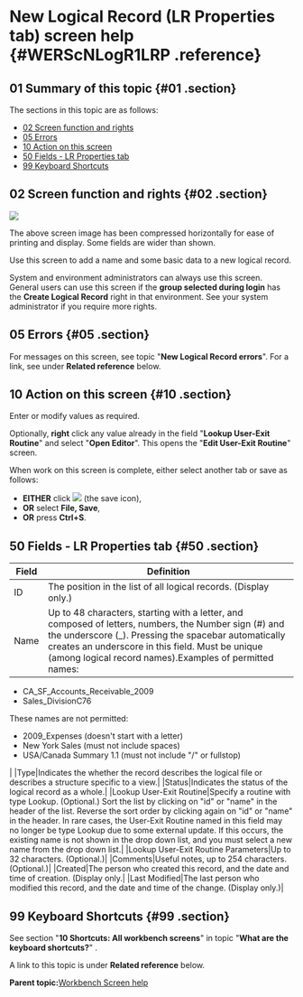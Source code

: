 # New Logical Record \(LR Properties tab\) screen help {#WERScNLogR1LRP .reference}

## 01 Summary of this topic {#01 .section}

The sections in this topic are as follows:

-   [02 Screen function and rights](WERScNLogR1LRP.md#02)
-   [05 Errors](WERScNLogR1LRP.md#05)
-   [10 Action on this screen](WERScNLogR1LRP.md#10)
-   [50 Fields - LR Properties tab](WERScNLogR1LRP.md#50)
-   [99 Keyboard Shortcuts](WERScNLogR1LRP.md#99)

## 02 Screen function and rights {#02 .section}

![](images/New_Logical_Record_1_LRProps_01.gif)

The above screen image has been compressed horizontally for ease of printing and display. Some fields are wider than shown.

Use this screen to add a name and some basic data to a new logical record.

System and environment administrators can always use this screen. General users can use this screen if the **group selected during login** has the **Create Logical Record** right in that environment. See your system administrator if you require more rights.

## 05 Errors {#05 .section}

For messages on this screen, see topic "**New Logical Record errors**". For a link, see under **Related reference** below.

## 10 Action on this screen {#10 .section}

Enter or modify values as required.

Optionally, **right** click any value already in the field "**Lookup User-Exit Routine**" and select "**Open Editor**". This opens the "**Edit User-Exit Routine**" screen.

When work on this screen is complete, either select another tab or save as follows:

-   **EITHER** click ![](images/Icon_Save_03.GIF) \(the save icon\),
-   **OR** select **File, Save**,
-   **OR** press **Ctrl+S**.

## 50 Fields - LR Properties tab {#50 .section}

|Field|Definition|
|-----|----------|
|ID|The position in the list of all logical records. \(Display only.\)|
|Name|Up to 48 characters, starting with a letter, and composed of letters, numbers, the Number sign \(\#\) and the underscore \(\_\). Pressing the spacebar automatically creates an underscore in this field. Must be unique \(among logical record names\).Examples of permitted names:

-   CA\_SF\_Accounts\_Receivable\_2009
-   Sales\_DivisionC76

These names are not permitted:

-   2009\_Expenses \(doesn't start with a letter\)
-   New York Sales \(must not include spaces\)
-   USA/Canada Summary 1.1 \(must not include "/" or fullstop\)

|
|Type|Indicates the whether the record describes the logical file or describes a structure specific to a view.|
|Status|Indicates the status of the logical record as a whole.|
|Lookup User-Exit Routine|Specify a routine with type Lookup. \(Optional.\) Sort the list by clicking on "id" or "name" in the header of the list. Reverse the sort order by clicking again on "id" or "name" in the header. In rare cases, the User-Exit Routine named in this field may no longer be type Lookup due to some external update. If this occurs, the existing name is not shown in the drop down list, and you must select a new name from the drop down list.|
|Lookup User-Exit Routine Parameters|Up to 32 characters. \(Optional.\)|
|Comments|Useful notes, up to 254 characters. \(Optional.\)|
|Created|The person who created this record, and the date and time of creation. \(Display only.|
|Last Modified|The last person who modified this record, and the date and time of the change. \(Display only.\)|

## 99 Keyboard Shortcuts {#99 .section}

See section "**10 Shortcuts: All workbench screens**" in topic "**What are the keyboard shortcuts?**" .

A link to this topic is under **Related reference** below.

**Parent topic:**[Workbench Screen help](../html/AAR586WEScreens.md)

